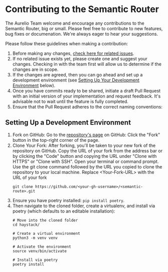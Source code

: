 # Contributing to the Semantic Router

The Aurelio Team welcome and encourage any contributions to the Semantic Router, big or small. Please feel free to contribute to new features, bug fixes or documenation. We're always eager to hear your suggestions.

Please follow these guidelines when making a contribution:
1. Before making any changes, [check here for related issues](https://github.com/deepset-ai/haystack/blob/main/CONTRIBUTING.md).
2. If no related issue exists yet, please create one and suggest your changes. Checking in with the team first will allow us to determine if the changes are in scope.
3. If the changes are agreed, then you can go ahead and set up a development environment (see [Setting Up Your Development Environment](#setting-up-your-development-environment) below).
4. Once you have commits ready to be shared, initiate a draft Pull Request with an initial version of your implementation and request feedback. It's advisable not to wait until the feature is fully completed.
5. Ensure that the Pull Request adheres to the correct naming conventions: 

## Setting Up a Development Environment

1. Fork on GitHub:
    Go to the [repository's page](https://github.com/aurelio-labs/semantic-router) on GitHub: 
    Click the "Fork" button in the top-right corner of the page.
2. Clone Your Fork:
    After forking, you'll be taken to your new fork of the repository on GitHub. Copy the URL of your fork from the address bar or by clicking the "Code" button and copying the URL under "Clone with HTTPS" or "Clone with SSH".
    Open your terminal or command prompt.
    Use the git clone command followed by the URL you copied to clone the repository to your local machine. Replace &lt;Your-Fork-URL&gt; with the URL of your fork
    ```
    git clone https://github.com/<your-gh-username>/<semantic-route>.git
    ```
4. Ensure you have poetry installed: `pip install poetry`.
3. Then navigate to the cloned folder, create a virtualenv, and install via poetry (which defaults to an editable installation):
    ```
    # Move into the cloned folder
    cd haystack/

    # Create a virtual environment
    python3 -m venv venv

    # Activate the environment
    source venv/bin/activate

    # Install via poetry
    poetry install
    ```

